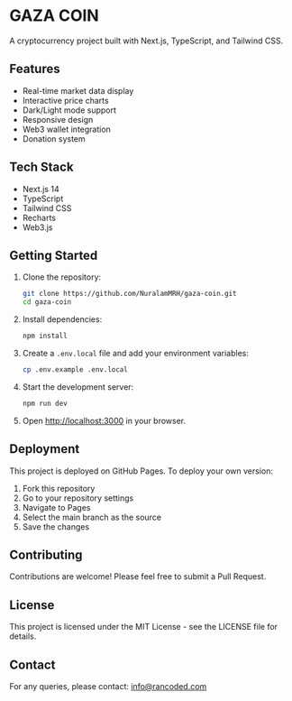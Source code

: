 # GAZA COIN

A cryptocurrency project built with Next.js, TypeScript, and Tailwind CSS.

## Features

- Real-time market data display
- Interactive price charts
- Dark/Light mode support
- Responsive design
- Web3 wallet integration
- Donation system

## Tech Stack

- Next.js 14
- TypeScript
- Tailwind CSS
- Recharts
- Web3.js

## Getting Started

1. Clone the repository:

   ```bash
   git clone https://github.com/NuralamMRH/gaza-coin.git
   cd gaza-coin
   ```

2. Install dependencies:

   ```bash
   npm install
   ```

3. Create a `.env.local` file and add your environment variables:

   ```bash
   cp .env.example .env.local
   ```

4. Start the development server:

   ```bash
   npm run dev
   ```

5. Open [http://localhost:3000](http://localhost:3000) in your browser.

## Deployment

This project is deployed on GitHub Pages. To deploy your own version:

1. Fork this repository
2. Go to your repository settings
3. Navigate to Pages
4. Select the main branch as the source
5. Save the changes

## Contributing

Contributions are welcome! Please feel free to submit a Pull Request.

## License

This project is licensed under the MIT License - see the LICENSE file for details.

## Contact

For any queries, please contact: info@rancoded.com
